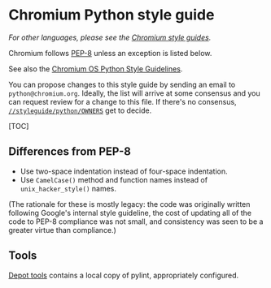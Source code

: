 # Chromium Python style guide

_For other languages, please see the [Chromium style
guides](https://chromium.googlesource.com/chromium/src/+/master/styleguide/styleguide.md)._

Chromium follows [PEP-8](https://www.python.org/dev/peps/pep-0008/) unless an
exception is listed below.

See also the [Chromium OS Python Style
Guidelines](https://sites.google.com/a/chromium.org/dev/chromium-os/python-style-guidelines).

You can propose changes to this style guide by sending an email to
`python@chromium.org`. Ideally, the list will arrive at some consensus and you
can request review for a change to this file. If there's no consensus,
[`//styleguide/python/OWNERS`](https://chromium.googlesource.com/chromium/src/+/master/styleguide/python/OWNERS)
get to decide.

[TOC]

## Differences from PEP-8

* Use two-space indentation instead of four-space indentation.
* Use `CamelCase()` method and function names instead of `unix_hacker_style()`
  names.

(The rationale for these is mostly legacy: the code was originally written
following Google's internal style guideline, the cost of updating all of the
code to PEP-8 compliance was not small, and consistency was seen to be a
greater virtue than compliance.)

## Tools

[Depot tools](http://commondatastorage.googleapis.com/chrome-infra-docs/flat/depot_tools/docs/html/depot_tools.html)
contains a local copy of pylint, appropriately configured.
